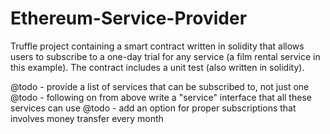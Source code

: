 # Ethereum-Service-Provider
Truffle project containing a smart contract written in solidity that allows users to subscribe to a one-day trial for any service (a film rental service in this example).  The contract includes a unit test (also written in solidity).

@todo - provide a list of services that can be subscribed to, not just one
@todo - following on from above write a "service" interface that all these services can use
@todo - add an option for proper subscriptions that involves money transfer every month
